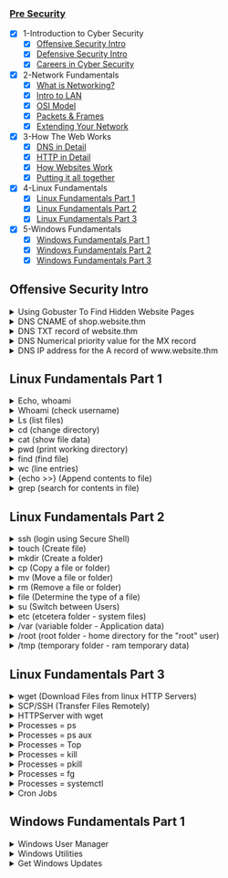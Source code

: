 ### [Pre Security](https://tryhackme.com/path/outline/presecurity)

- [x] 1-Introduction to Cyber Security
  - [x] [Offensive Security Intro](#)
  - [x] [Defensive Security Intro](#)
  - [x] [Careers in Cyber Security](#)
- [x] 2-Network Fundamentals
  - [x] [What is Networking?](#)
  - [x] [Intro to LAN](#)
  - [x] [OSI Model](#)
  - [x] [Packets & Frames](#)
  - [x] [Extending Your Network](#)
- [x] 3-How The Web Works
  - [x] [DNS in Detail](#)
  - [x] [HTTP in Detail](#)
  - [x] [How Websites Work](#)
  - [x] [Putting it all together](#)
- [x] 4-Linux Fundamentals
  - [x] [Linux Fundamentals Part 1](#)
  - [x] [Linux Fundamentals Part 2](#)
  - [x] [Linux Fundamentals Part 3](#)
- [x] 5-Windows Fundamentals
  - [x] [Windows Fundamentals Part 1](#)
  - [x] [Windows Fundamentals Part 2](#)
  - [x] [Windows Fundamentals Part 3](#)

## Offensive Security Intro

<details>
<summary>Using Gobuster To Find Hidden Website Pages</summary>

  ```sh
  gobuster -u http://fakebank.thm -w wordlist.txt dir
  ```
  - [ ] -u is used to state the website we're scanning
  - [ ] -w takes a list of words to iterate through to find hidden pages.

</details>
<details>
<summary>DNS CNAME of shop.website.thm </summary>

  ```sh
  $ nslookup --type=CNAME shop.website.thm

  Server: 127.0.0.53
  Address: 127.0.0.53#53
  
  Non-authoritative answer:
  shop.website.thm canonical name = shops.myshopify.com
  ```

</details>
<details>
<summary>DNS TXT record of website.thm </summary>

  ```sh
  $ nslookup --type=TXT website.thm

  Server: 127.0.0.53
  Address: 127.0.0.53#53
  
  Non-authoritative answer:
  website.thm text = "THM{7012BBA60997F35A9516C2E16D2944FF}"
  ```

</details>
<details>
<summary>DNS Numerical priority value for the MX record </summary>

  ```sh
  $ nslookup --type=MX website.thm

  Server: 127.0.0.53
  Address: 127.0.0.53#53
  
  Non-authoritative answer:
  website.thm mail exchanger = 30 alt4.aspmx.l.google.com
  ```

</details>
<details>
<summary>DNS IP address for the A record of www.website.thm </summary>

  ```sh
  $ nslookup --type=A website.thm

  Server: 127.0.0.53
  Address: 127.0.0.53#53
  
  Non-authoritative answer:
  Name: website.thm
  Address: 10.10.10.10
  ```

</details>

## Linux Fundamentals Part 1

<details>
<summary>Echo, whoami </summary>

  ## echo
  
  ```sh
  tryhackme@linux1:~$ echo "Hello World"

  Hello World
  ```

</details>
<details>
<summary>Whoami (check username) </summary>

  ```sh
  tryhackme@linux1:~$ whoami

  tryhackme
  ```

</details>
<details>
<summary>Ls (list files) </summary>

  ```sh
  tryhackme@linux1:~$ ls

  access.log  folder1  folder2  folder3  folder4
  ```

  ```sh
  tryhackme@linux1:~$ ls folder4

  note.txt
  ```

  ```sh
  tryhackme@linux2:~$ ls -a

  .   .bash_logout  .cache    important  myfolder
  ..  .bashrc       .profile  myfile     unknown1
  ```

  ```sh
  tryhackme@linux2:~$ ls -l
  
  total 16
  -rw-r--r-- 1 user2     user2       14 May  5  2021 important
  -rw-r--r-- 1 tryhackme tryhackme   16 May  5  2021 myfile
  drwxr-xr-x 2 tryhackme tryhackme 4096 May  4  2021 myfolder
  -rw-r--r-- 1 tryhackme tryhackme   17 May  4  2021 unknown1
  ```

  ```sh
  tryhackme@linux2:~$ ls -lrt
  
  total 16
  -rw-r--r-- 1 tryhackme tryhackme   17 May  4  2021 unknown1
  drwxr-xr-x 2 tryhackme tryhackme 4096 May  4  2021 myfolder
  -rw-r--r-- 1 user2     user2       14 May  5  2021 important
  -rw-r--r-- 1 tryhackme tryhackme   16 May  5  2021 myfile
  ```

  ```sh
  -l: Long listing format (shows details like permissions, owner, size, modification date)
  -r: Reverse order while sorting
  -t: Sort by modification time, newest files first
  ```

  ```sh
  tryhackme@linux2:~$ ls -la
  
  total 40
  drwxr-xr-x 4 tryhackme tryhackme 4096 Jun 21 14:48 .
  drwxr-xr-x 5 root      root      4096 May  4  2021 ..
  -rw-r--r-- 1 tryhackme tryhackme  220 May  4  2021 .bash_logout
  -rw-r--r-- 1 tryhackme tryhackme 3771 May  4  2021 .bashrc
  drwx------ 2 tryhackme tryhackme 4096 Jun 21 14:48 .cache
  -rw-r--r-- 1 tryhackme tryhackme  807 May  4  2021 .profile
  -rw-r--r-- 1 user2     user2       14 May  5  2021 important
  -rw-r--r-- 1 tryhackme tryhackme   16 May  5  2021 myfile
  drwxr-xr-x 2 tryhackme tryhackme 4096 May  4  2021 myfolder
  -rw-r--r-- 1 tryhackme tryhackme   17 May  4  2021 unknown1
  ```

  ```sh
  tryhackme@linux2:~$ ls -lart

  total 40
  -rw-r--r-- 1 tryhackme tryhackme  807 May  4  2021 .profile
  -rw-r--r-- 1 tryhackme tryhackme 3771 May  4  2021 .bashrc
  -rw-r--r-- 1 tryhackme tryhackme  220 May  4  2021 .bash_logout
  -rw-r--r-- 1 tryhackme tryhackme   17 May  4  2021 unknown1
  drwxr-xr-x 2 tryhackme tryhackme 4096 May  4  2021 myfolder
  drwxr-xr-x 5 root      root      4096 May  4  2021 ..
  -rw-r--r-- 1 user2     user2       14 May  5  2021 important
  -rw-r--r-- 1 tryhackme tryhackme   16 May  5  2021 myfile
  drwx------ 2 tryhackme tryhackme 4096 Jun 21 14:48 .cache
  drwxr-xr-x 4 tryhackme tryhackme 4096 Jun 21 14:48 .
  ```

  ```sh
  ls --help
  man ls
  ```

</details>
<details>
<summary>cd (change directory) </summary>

  ```sh
  tryhackme@linux1:~$ ls
  access.log  folder1  folder2  folder3  folder4

  tryhackme@linux1:~$ cd folder4
  tryhackme@linux1:~/folder4$ ls
  note.txt
  ```

</details>
<details>
<summary>cat (show file data) </summary>

  ```sh
  tryhackme@linux1:~/folder4$ ls
  note.txt
  tryhackme@linux1:~/folder4$ cat note.txt 
  Hello World!

  tryhackme@linux1:~$ ls
  access.log  folder1  folder2  folder3  folder4
  tryhackme@linux1:~$ cat folder4/note.txt
  Hello World!
  ```

</details>
<details>
<summary>pwd (print working directory) </summary>

  ```sh
  tryhackme@linux1:~$ ls
  access.log  folder1  folder2  folder3  folder4

  tryhackme@linux1:~$ cd folder4
  tryhackme@linux1:~/folder4$ pwd
  /home/tryhackme/folder4
  ```

</details>
<details>
<summary>find (find file) </summary>

  ```sh
  tryhackme@linux1:~$ ls
  access.log  folder1  folder2  folder3  folder4

  tryhackme@linux1:~$ find -name note.txt
  ./folder4/note.txt
  tryhackme@linux1:~$ find -name *.txt
  ./folder4/note.txt
  ```

</details>
<details>
<summary>wc (line entries) </summary>

  ```sh
  tryhackme@linux1:~$ cd folder4
  tryhackme@linux1:~/folder4$ ls
  note.txt

  tryhackme@linux1:~/folder4$ cat note.txt 
  Hello World!
  tryhackme@linux1:~/folder4$ wc -l note.txt 
  1 note.txt
  ```

</details>
<details>
<summary>{echo >>} (Append contents to file) </summary>

  ```sh
  tryhackme@linux1:~/folder4$ ls
  note.txt

  tryhackme@linux1:~/folder4$ cat note.txt 
  Hello World!

  tryhackme@linux1:~/folder4$ echo '81.143.211.90 - - [25/Mar/2021:11:17 + 0000] "GET / HTTP/1.1" 200' >> note.txt 
  tryhackme@linux1:~/folder4$ cat note.txt 
  Hello World!
  81.143.211.90 - - [25/Mar/2021:11:17 + 0000] "GET / HTTP/1.1" 200

  tryhackme@linux1:~/folder4$ wc -l note.txt 
  2 note.txt
  ```

</details>
<details>
<summary>grep (search for contents in file) </summary>

  ```sh
  tryhackme@linux1:~/folder4$ ls
  note.txt

  tryhackme@linux1:~/folder4$ cat note.txt 
  Hello World!
  81.143.211.90 - - [25/Mar/2021:11:17 + 0000] "GET / HTTP/1.1" 200

  tryhackme@linux1:~/folder4$ grep "81.143.211.90" note.txt 
  81.143.211.90 - - [25/Mar/2021:11:17 + 0000] "GET / HTTP/1.1" 200
  ```

</details>

## Linux Fundamentals Part 2

<details>
<summary>ssh (login using Secure Shell) </summary>

  ```sh
  ssh tryhackme@10.10.185.226
  ```

</details>

<details>
<summary> touch (Create file) </summary>

  ```sh
  tryhackme@linux2:~$ ls
  important  myfile  myfolder  unknown1

  tryhackme@linux2:~$ touch note.txt
  tryhackme@linux2:~$ ls
  important  myfile  myfolder  note.txt  unknown1
  ```

</details>

<details>
<summary> mkdir (Create a folder) </summary>

  ```sh
  tryhackme@linux2:~$ ls
  important  myfile  myfolder  note.txt  unknown1

  tryhackme@linux2:~$ mkdir mydirectory
  tryhackme@linux2:~$ ls
  important  mydirectory  myfile  myfolder  note.txt  unknown1
  ```

</details>

<details>
<summary>cp (Copy a file or folder) </summary>

  ```sh
  tryhackme@linux2:~$ ls
  important  mydirectory  myfile  myfolder  note.txt  unknown1

  tryhackme@linux2:~$ cp note.txt note2.txt
  tryhackme@linux2:~$ ls
  important  mydirectory  myfile  myfolder  note.txt  note2.txt  unknown1
  ```

</details>

<details>
<summary> mv (Move a file or folder) </summary>

  ```sh
  tryhackme@linux2:~$ ls
  important  mydirectory  myfile  myfolder  note.txt  note2.txt  unknown1

  tryhackme@linux2:~$ mv note2.txt mydirectory/note2.txt
  tryhackme@linux2:~$ ls
  important  mydirectory  myfile  myfolder  note.txt  unknown1
  tryhackme@linux2:~$ ls mydirectory/
  note2.txt
  ```

  ```sh
  tryhackme@linux2:~$ ls
  important  mydirectory  myfile  myfolder  note.txt  unknown1

  tryhackme@linux2:~$ mv note.txt note_updated.txt
  tryhackme@linux2:~$ ls
  important  mydirectory  myfile  myfolder  note_updated.txt  unknown1
  ```

</details>

<details>
<summary>rm (Remove a file or folder) </summary>

  ```sh
  tryhackme@linux2:~$ ls
  important  mydirectory  myfile  myfolder  note_updated.txt  unknown1

  tryhackme@linux2:~$ rm note_updated.txt 
  tryhackme@linux2:~$ ls
  important  mydirectory  myfile  myfolder  unknown1
  ```

  ```sh
  tryhackme@linux2:~$ ls
  important  mydirectory  myfile  myfolder  unknown1

  tryhackme@linux2:~$ rm -R mydirectory/
  tryhackme@linux2:~$ ls
  important  myfile  myfolder  unknown1
  ```

</details>

<details>
<summary>file (Determine the type of a file) </summary>

  ```sh
  tryhackme@linux2:~$ ls
  important  myfile  myfolder  unknown1

  tryhackme@linux2:~$ file myfile 
  myfile: ASCII text
  ```

</details>

<details>
<summary>su (Switch between Users) </summary>

  ```sh
  tryhackme@linux2:~$ su -l user2
  Password: 
  user2@linux2:~$

  user2@linux2:~$ su tryhackme
  Password:
  tryhackme@linux2:/home/user2$
  ```

</details>

<details>
<summary>etc (etcetera folder - system files) </summary>

  ```sh
  tryhackme@linux2:~$ cd /etc
  tryhackme@linux2:/etc$ ls
  
  ModemManager                   console-setup         fuse.conf            issue.net        mailcap                 pam.d                    rpc           timezone
  NetworkManager                 cron.d                fwupd                kernel           mailcap.order           passwd                   rsyslog.conf  tmpfiles.d
  PackageKit                     cron.daily            gai.conf             kernel-img.conf  manpath.config          passwd-                  rsyslog.d     ubuntu-advantage
  X11                            cron.hourly           groff                landscape        mdadm                   perl                     screenrc      ucf.conf
  acpi                           cron.monthly          group                ld.so.cache      mime.types              pki                      security      udev
  adduser.conf                   cron.weekly           group-               ld.so.conf       mke2fs.conf             pm                       selinux       udisks2
  alternatives                   crontab               grub.d               ld.so.conf.d     modprobe.d              polkit-1                 services      ufw
  apache2                        cryptsetup-initramfs  gshadow              ldap             modules                 pollinate                shadow        update-manager
  apparmor                       crypttab              gshadow-             legal            modules-load.d          popularity-contest.conf  shadow-       update-motd.d
  apparmor.d                     dbus-1                gss                  libaudit.conf    mtab                    profile                  shells        update-notifier
  apport                         dconf                 hdparm.conf          libblockdev      multipath               profile.d                skel          usb_modeswitch.conf
  apt                            debconf.conf          hibagent-config.cfg  locale.alias     multipath.conf          protocols                sos           usb_modeswitch.d
  at.deny                        debian_version        hibinit-config.cfg   locale.gen       nanorc                  python3                  ssh           vim
  bash.bashrc                    default               host.conf            localtime        netplan                 python3.8                ssl           vmware-tools
  bash_completion                deluser.conf          hostname             logcheck         network                 rc0.d                    subgid        vtrgb
  bash_completion.d              depmod.d              hosts                login.defs       networkd-dispatcher     rc1.d                    subgid-       wgetrc
  bindresvport.blacklist         dhcp                  hosts.allow          logrotate.conf   networks                rc2.d                    subuid        xattr.conf
  binfmt.d                       dpkg                  hosts.deny           logrotate.d      newt                    rc3.d                    subuid-       xdg
  byobu                          e2scrub.conf          init.d               lsb-release      nsswitch.conf           rc4.d                    sudoers       zsh_command_not_found
  ca-certificates                ec2_version           initramfs-tools      ltrace.conf      opt                     rc5.d                    sudoers.d
  ca-certificates.conf           environment           inputrc              lvm              os-release              rc6.d                    sysctl.conf
  ca-certificates.conf.dpkg-old  ethertypes            iproute2             machine-id       overlayroot.conf        rcS.d                    sysctl.d
  calendar                       fonts                 iscsi                magic            overlayroot.local.conf  resolv.conf              systemd
  cloud                          fstab                 issue                magic.mime       pam.conf                rmt                      terminfo

  ```

</details>

<details>
<summary>/var (variable folder - Application data) </summary>

  ```sh
  tryhackme@linux2:/etc$ cd .. && cd /var

  tryhackme@linux2:/var$ ls
  backups  cache  crash  lib  local  lock  log  mail  opt  run  snap  spool  tmp  www

  tryhackme@linux2:/var$ ls  log/
  alternatives.log       apache2     auth.log.2.gz          cloud-init.log  dmesg.1.gz  dpkg.log       kern.log       lastlog   syslog.2.gz           wtmp
  alternatives.log.1     apt         btmp                   dist-upgrade    dmesg.2.gz  dpkg.log.1     kern.log.1     private   syslog.3.gz
  alternatives.log.2.gz  auth.log    btmp.1                 dmesg           dmesg.3.gz  dpkg.log.2.gz  kern.log.2.gz  syslog    ubuntu-advantage.log
  amazon                 auth.log.1  cloud-init-output.log  dmesg.0         dmesg.4.gz  journal        landscape      syslog.1  unattended-upgrades
  ```

</details>

<details>
<summary>/root (root folder - home directory for the "root" user) </summary>

  ```sh
  root@linux2:~# ls
  myfile myfolder passwords.xlsx
  ```

</details>

<details>
<summary>/tmp (temporary folder - ram temporary data) </summary>

  ```sh
  tryhackme@linux2:/$ cd /tmp

  tryhackme@linux2:/tmp$ ls
  snap-private-tmp                                                              systemd-private-0886ccb76384493bbc69c4ba48766cb4-systemd-logind.service-wXpcmh
  systemd-private-0886ccb76384493bbc69c4ba48766cb4-ModemManager.service-1pxeJh  systemd-private-0886ccb76384493bbc69c4ba48766cb4-systemd-resolved.service-zp0jOi
  systemd-private-0886ccb76384493bbc69c4ba48766cb4-apache2.service-BDYx8f       systemd-private-0886ccb76384493bbc69c4ba48766cb4-systemd-timesyncd.service-c83qlg
  ```

</details>

## Linux Fundamentals Part 3

<details>
<summary>wget (Download Files from linux HTTP Servers) </summary>

  ```sh
  wget https://assets.tryhackme.com/additional/linux-fundamentals/part3/myfile.txt
  ```

</details>

<details>
<summary>SCP/SSH (Transfer Files Remotely) </summary>

  ## let's copy an example file from our machine to a remote machine

  ```sh
  scp important.txt ubuntu@192.168.1.30:/home/ubuntu/transferred.txt
  ```

  - [ ] The IP address of the remote system = 192.168.1.30
  - [ ] User on the remote system	= ubuntu
  - [ ] Name of the file on the local system = important.txt
  - [ ] Name that we wish to store the file as on the remote system =	transferred.txt

  ## let's copy a file from a remote computer to our local machine 

  ```sh
  scp ubuntu@192.168.1.30:/home/ubuntu/documents.txt notes.txt 
  ```

  - [ ] The IP address of the remote system = 192.168.1.30
  - [ ] User on the remote system	= ubuntu
  - [ ] Name of the file on the remote system = documents.txt
  - [ ] Name that we wish to store the file as on our system =	notes.txt

</details>

<details>
<summary>HTTPServer with wget </summary>

  ## Using Python to start a web server

  ```sh
  tryhackme@linux3:~$ ls
  task3

  tryhackme@linux3:~$ python3 -m http.server
  Serving HTTP on 0.0.0.0 port 8000 (http://0.0.0.0:8000/) ...
  10.10.176.37 - - [22/Jun/2025 13:38:23] "GET /task3 HTTP/1.1" 200 -
  ```

  ## Downloading a file from our webserver using wget

  ```sh
  root@ip-10-10-176-37:~# ls
  burp.json   Desktop    Instructions  Postman  Scripts  thinclient_drives
  CTFBuilder  Downloads  Pictures      Rooms    snap     Tools

  root@ip-10-10-176-37:~# wget http://10.10.58.204:8000/task3
  --2025-06-22 14:38:25--  http://10.10.58.204:8000/task3
  Connecting to 10.10.58.204:8000... connected.
  HTTP request sent, awaiting response... 200 OK
  Length: 18 [application/octet-stream]
  Saving to: \u2018task3\u2019
  
  task3               100%[===================>]      18  --.-KB/s    in 0s      
  
  2025-06-22 14:38:25 (118 KB/s) - \u2018task3\u2019 saved [18/18]
  ```  

</details>

<details>
<summary> Processes = ps </summary>

  - [ ] What it does: Shows your processes (by default, only those associated with the current terminal/session).
  - [ ] Limited view: If you just run ps alone, it won’t show background daemons or other users’ processes.

  ```sh
  tryhackme@linux3:~$ ps

  PID TTY       TIME CMD
  3540 pts/0    00:00:00 bash
  3571 pts/0    00:00:00 ps
  ```

</details>

<details>
<summary> Processes = ps aux </summary>

  - [ ] What it does: Shows all running processes on the system, regardless of who owns them or their terminal association.
  - [ ] Comprehensive: Includes system daemons, root processes, and background tasks.
  - [ ] Detailed info: Gives memory and CPU usage, user, PID, start time, command, and more.
  - [ ] Breakdown of ps aux:
    - [ ] a – Show processes for all users
    - [ ] u – Display process owner/user
    - [ ] x – Include processes not attached to a terminal

  ```sh
  ps aux

  USER       PID %CPU %MEM    VSZ   RSS TTY      STAT START   TIME COMMAND
  root         1  0.0  0.1 225200  9056 ?        Ss   Jun22   0:03 /sbin/init
  yourname  5678  0.2  1.3 300000 50000 pts/0    Sl   20:20   0:05 firefox
  ```

</details>

<details>
<summary> Processes = Top </summary>

  - [ ] Top gives real-time statistics about the processes running on your system
  - [ ] What it does: Displays a real-time, dynamic list of processes sorted by CPU usage (by default).
  - [ ] Use case: Monitor system performance, view resource usage, find processes to kill or investigate.
  - [ ] Interactive: You can sort, search, and kill processes directly from the top interface.
  - [ ] While inside top:
    - [ ] Press k to kill a process (it will ask for a PID).
    - [ ] Press q to quit.
    - [ ] Press P to sort by CPU usage, M by memory.

  ```sh
  top
  ```

</details>

<details>
<summary> Processes = kill</summary>

  - [ ] Syntax: kill [signal] PID

  ```sh
  ps aux | grep firefox  # Find PID of Firefox
  kill -9 12345          # Force-kill the Firefox process with PID 12345
  ```

</details>

<details>
<summary> Processes = pkill </summary>

  - [ ] Syntax: pkill [options] pattern

  ```sh
  pkill firefox                   # Terminates all processes with the name 'firefox'
  pkill -f "python my_script.py"  # Match full command line
  pkill -u username processname   # Killing specific users' processes
  ```

</details>

<details>
<summary> Processes = fg </summary>

  - [ ] What it does: Brings a background job to the foreground in the terminal.
  - [ ] Use case: Resume a paused or backgrounded process (like after pressing Ctrl+Z or running a job with &).
  - [ ] Works only in the current shell session.

  ```sh
  fg

  sleep 60 &
  jobs           # Show background jobs
  fg %1          # Brings job number 1 to the foreground
  
  python my_script.py
  ^Z             # Ctrl+Z to suspend the process
  bg             # Resume it in the background
  fg             # Bring it back to foreground
  ```

</details>

<details>
<summary> Processes = systemctl </summary>

  - [ ] systemctl is the main command-line tool used to manage system services on Linux systems that use systemd (which most modern Linux distributions do, like Ubuntu, Fedora, CentOS, Debian, etc.).
  - [ ] It interacts with the systemd init system and service manager, allowing you to:
    - [ ] Start, stop, enable, or disable services
    - [ ] Check service status
    - [ ] Reboot or shut down the system
    - [ ] Analyze boot performance
    - [ ] List running services and units

  ```sh
  sudo systemctl status nginx	  = Check the status of the nginx service
  sudo systemctl start nginx	  = Start the service now
  sudo systemctl stop nginx	    = Stop the service
  sudo systemctl restart nginx	= Restart the service
  sudo systemctl enable nginx	  = Enable service to start at boot
  sudo systemctl disable nginx	= Prevent service from starting at boot
  sudo systemctl is-enabled nginx	= Check if it's set to start on boot
  sudo systemctl is-active nginx	= Check if it’s currently running
  sudo systemctl list-units --type=service = Show all active services
  sudo systemctl daemon-reload	= Reload service files after editing systemd units
  sudo systemctl reboot	  = Reboot the system
  sudo systemctl poweroff	= Power down the system
  sudo systemctl suspend	= Suspend (sleep) mode
  sudo systemctl list-timers	= Show all active timers (scheduled tasks)
  ```

</details>

<details>
<summary>Cron Jobs </summary>

  - [ ] To open & edit crontab:
        
  ```sh
  crontab -e
  ```
  
  - [ ] A crontab is simply a special file with formatting that is recognised by the cron process to execute each line step-by-step.
  - [ ] Crontabs require 6 specific values:
    - [ ] MIN	  = What minute to execute at
    - [ ] HOUR	= What hour to execute at
    - [ ] DOM	  = What day of the month to execute at
    - [ ] MON	  = What month of the year to execute at
    - [ ] DOW	  = What day of the week to execute at
    - [ ] CMD	  = The actual command that will be executed.

  ```sh
  [MIN] [HOUR] [DOM] [MON] [DOW] {CMD....}
  ```

  ```sh
  0 */12 * * * cp -R /home/cmnatic/Documents /var/backups/
  ```

  ## Crontab Generators

  - [ ] [Crontab Generator Online](https://crontab-generator.org/)
  - [ ] [Cron Guru](https://crontab.guru/)

</details>

## Windows Fundamentals Part 1

<details>
<summary> Windows User Manager </summary>

  ```sh
  lusrmgr.msc
  ```

  <img width="1680" alt="image" src="https://github.com/user-attachments/assets/b674f133-797e-4032-a3f9-7330cd7c3a2d" />

</details>

<details>
<summary> Windows Utilities</summary>
  
  ### System Configuration utility 

  ```sh
  msconfig
  ```

  <img width="664" alt="image" src="https://github.com/user-attachments/assets/e6d95d50-75e9-4938-ace8-fa7eceae394a" />

  ### Performance Monitor 
  
  ```sh
  perfmon
  ```

  <img width="840" alt="image" src="https://github.com/user-attachments/assets/fa2d7f89-7b31-4f7e-ac4c-4b45c1e01984" />

  ### Computer Management
  
  ```sh
  compmgmt
  ```

  <img width="837" alt="image" src="https://github.com/user-attachments/assets/5bd492b8-46c2-410e-993c-5f48cbed29af" />

  ### System Information
  
  ```sh
  msinfo32
  ```

  <img width="761" alt="image" src="https://github.com/user-attachments/assets/00f0d5fd-c241-49f5-8c5f-6264fae0b7b5" />

  ### Resource Monitor
  
  ```sh
  resmon
  ```

  <img width="811" alt="image" src="https://github.com/user-attachments/assets/df2166a6-17c2-4ac6-8b47-52052ea92f7e" />

  ### Registry Editor
  
  ```sh
  regedit
  ```

  <img width="633" alt="image" src="https://github.com/user-attachments/assets/58ff5b33-42da-408a-af04-dd5f7dc92f65" />

</details>

<details>
<summary> Get Windows Updates </summary>

  ```
  control /name Microsoft.WindowsUpdate
  ```

</details>














